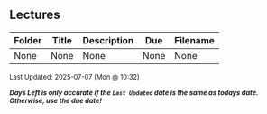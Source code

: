 ## Lectures

| Folder | Title | Description | Due | Filename |
|-----|-----|-----|-----|-----|
| None | None | None | None | None |

<sup>Last Updated: 2025-07-07 (Mon @ 10:32)</sup> 

<sup>***Days Left is only accurate if the `Last Updated` date is the same as todays date. Otherwise, use the due date!***</sup> 